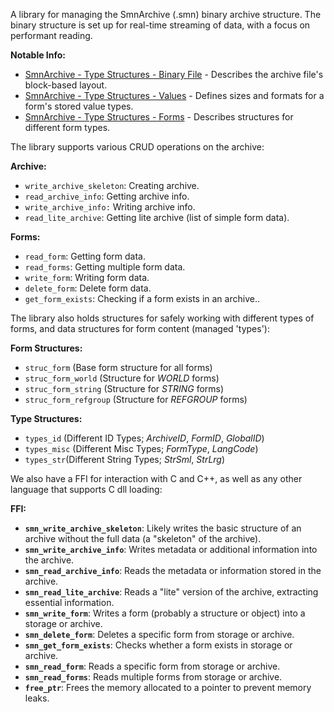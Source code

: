 A library for managing the SmnArchive (.smn) binary archive structure. The binary structure is set up for real-time streaming of data, with a focus on performant reading. 

**Notable Info:**
- [SmnArchive - Type Structures - Binary File](./SmnArchive_Type_Structures_Binary_File.md) - Describes the archive file's block-based layout.
- [SmnArchive - Type Structures - Values](./SmnArchive_Type_Structures_Values.md) - Defines sizes and formats for a form's stored value types.
- [SmnArchive - Type Structures - Forms](./SmnArchive_Type_Structures_Forms.md) - Describes structures for different form types.


The library supports various CRUD operations on the archive:

**Archive:**
- `write_archive_skeleton`: Creating archive.
- `read_archive_info`: Getting archive info.
- `write_archive_info:` Writing archive info.
- `read_lite_archive`: Getting lite archive (list of simple form data).

**Forms:**
- `read_form`: Getting form data.
- `read_forms`: Getting multiple form data.
- `write_form`: Writing form data.
- `delete_form`: Delete form data.
- `get_form_exists`: Checking if a form exists in an archive..

The library also holds structures for safely working with different types of forms, and data structures for form content (managed 'types'):

**Form Structures:**
- `struc_form` (Base form structure for all forms)
- `struc_form_world` (Structure for *WORLD* forms)
- `struc_form_string` (Structure for *STRING* forms)
- `struc_form_refgroup` (Structure for *REFGROUP* forms)

**Type Structures:**
 - `types_id` (Different ID Types; *ArchiveID*, *FormID*, *GlobalID*)
 - `types_misc` (Different Misc Types; *FormType*, *LangCode*)
 - `types_str`(Different String Types; *StrSml*, *StrLrg*)

We also have a FFI for interaction with C and C++, as well as any other language that supports C dll loading:

**FFI:**
- **`smn_write_archive_skeleton`**: Likely writes the basic structure of an archive without the full data (a "skeleton" of the archive).
- **`smn_write_archive_info`**: Writes metadata or additional information into the archive.
- **`smn_read_archive_info`**: Reads the metadata or information stored in the archive.
- **`smn_read_lite_archive`**: Reads a "lite" version of the archive, extracting essential information.
- **`smn_write_form`**: Writes a form (probably a structure or object) into a storage or archive.
- **`smn_delete_form`**: Deletes a specific form from storage or archive.
- **`smn_get_form_exists`**: Checks whether a form exists in storage or archive.
- **`smn_read_form`**: Reads a specific form from storage or archive.
- **`smn_read_forms`**: Reads multiple forms from storage or archive.
- **`free_ptr`**: Frees the memory allocated to a pointer to prevent memory leaks.